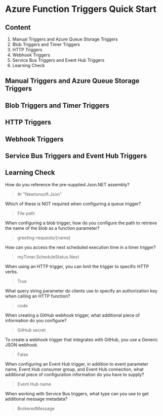 # Azure Function Triggers Quick Start

## Content
1. Manual Triggers and Azure Queue Storage Triggers
2. Blob Triggers and Timer Triggers
3. HTTP Triggers
4. Webhook Triggers
5. Service Bus Triggers and Event Hub Triggers
6. Learning Check

## Manual Triggers and Azure Queue Storage Triggers

## Blob Triggers and Timer Triggers

## HTTP Triggers

## Webhook Triggers

## Service Bus Triggers and Event Hub Triggers

## Learning Check
How do you reference the pre-supplied Json.NET assembly?
> #r "Newtonsoft.Json"

Which of these is NOT required when configuring a queue trigger?
> File path

When configuring a blob trigger, how do you configure the path to retrieve the name of the blob as a function parameter?
> greeting-requests/{name}

How can you access the next scheduled execution time in a timer trigger?
> myTimer.ScheduleStatus.Next

When using an HTTP trigger, you can limit the trigger to specific HTTP verbs.
> True

What query string parameter do clients use to specify an authorization key when calling an HTTP function?
> code

When creating a GitHub webhook trigger, what additional piece of information do you configure? 
> GitHub secret

To create a webhook trigger that integrates with GitHub, you use a Generic JSON webhook. 
> False

When configuring an Event Hub trigger, in addition to event parameter name, Event Hub consumer group, and Event Hub connection, what additional piece of configuration information do you have to supply?
> Event Hub name

When working with Service Bus triggers, what type can you use to get additional message metadata?
> BrokeredMessage